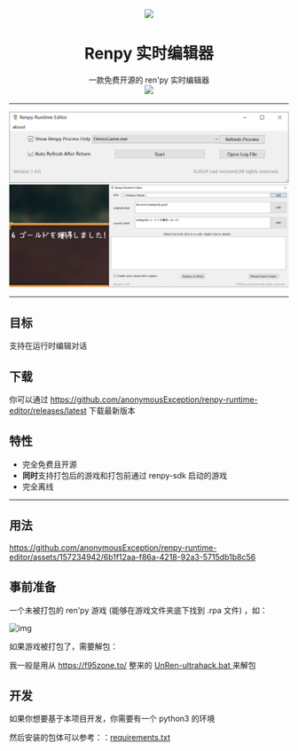 <div align=center><img src = "https://www.renpy.org/static/index-logo.png"></div>

# <div align=center>Renpy 实时编辑器</div>

<div align=center>一款免费开源的 ren'py 实时编辑器</div>

<div align=center><img src= "https://camo.githubusercontent.com/60c21c6ef57c61b0a329f621af32f87c9b4ffe0283eeebe8a453e60de2675c51/68747470733a2f2f696d672e736869656c64732e696f2f707970692f707976657273696f6e732f6c616d612d636c65616e6572"></div>

------

<div align=center><img src = "https://github.com/anonymousException/renpy-runtime-editor/blob/main/docs/img/interface_v1.4.0_main.png"></div>

<div align=center><img src = "https://github.com/anonymousException/renpy-runtime-editor/blob/main/docs/img/interface_v1.4.0_runtime.png"></div>

------

## 目标

支持在运行时编辑对话

## 下载

你可以通过 https://github.com/anonymousException/renpy-runtime-editor/releases/latest 下载最新版本

## <span id ="jump_features">特性</span>

- 完全免费且开源
- **同时**支持打包后的游戏和打包前通过 renpy-sdk 启动的游戏
- 完全离线

------

## 用法

https://github.com/anonymousException/renpy-runtime-editor/assets/157234942/6b1f12aa-f86a-4218-92a3-5715db1b8c56

## 事前准备

一个未被打包的 ren'py 游戏 (能够在游戏文件夹底下找到 .rpa 文件) ，如：

![img](https://github.com/anonymousException/renpy-translator/blob/main/docs/img/unpacked.png)

如果游戏被打包了，需要解包：

我一般是用从  https://f95zone.to/ 整来的  [UnRen-ultrahack.bat ](https://github.com/anonymousException/renpy-translator/blob/main/docs/tool/UnRen-ultrahack.bat) 来解包

## 开发

如果你想要基于本项目开发，你需要有一个 python3 的环境

然后安装的包体可以参考：：[requirements.txt](https://github.com/anonymousException/rrenpy-runtime-editor/blob/main/src/requirements.txt)
